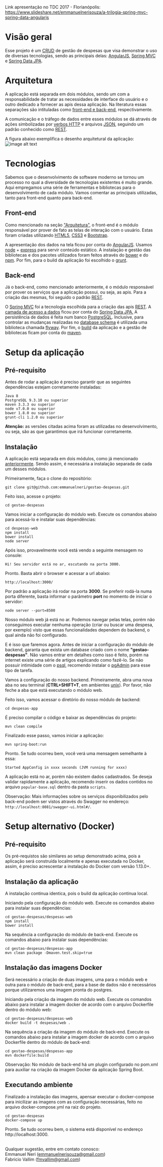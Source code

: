 Link apresentação no TDC 2017 - Florianópolis: https://www.slideshare.net/emmanuelnerisouza/a-trilogia-spring-mvc-spring-data-angularjs

# Visão geral

Esse projeto é um [CRUD](https://en.wikipedia.org/wiki/Create,_read,_update_and_delete) de gestão de despesas que visa demonstrar o uso de diversas tecnologias, sendo as principais delas: [AngularJS](https://angularjs.org/), [Spring MVC](https://docs.spring.io/spring/docs/current/spring-framework-reference/html/mvc.html) e [Spring Data JPA](http://projects.spring.io/spring-data-jpa/).

# Arquitetura

A aplicação está separada em dois módulos, sendo um com a responsabilidade de tratar as necessidades de interface do usuário e o outro dedicado a fornecer as apis dessa aplicação. Na literatura essas separações são intituladas como [front-end e back-end](https://pt.wikipedia.org/wiki/Front-end_e_back-end), respectivamente.

A comunicação e o tráfego de dados entre esses módulos se dá através de ações simbolizadas por [verbos HTTP](https://developer.mozilla.org/en-US/docs/Web/HTTP/Methods) e arquivos [JSON](https://en.wikipedia.org/wiki/JSON), seguindo um padrão conhecido como [REST](https://en.wikipedia.org/wiki/Representational_state_transfer).

A figura abaixo exemplifica o desenho arquitetural da aplicação:
![image alt text](arquitetura.png)

# Tecnologias

Sabemos que o desenvolvimento de software moderno se tornou um processo no qual a diversidade de tecnologias existentes é muito grande. Aqui empregamos uma série de ferramentas e bibliotecas para o desenvolvimento de cada módulo. Vamos comentar as principais utilizadas, tanto para front-end quanto para back-end.

## Front-end

Como mencionado na seção ["Arquitetura"](#heading=h.wvb1viybgtwc), o front-end é o módulo responsável por prover de fato as telas de interação com o usuário. Estas foram criadas utilizando [HTML5](https://en.wikipedia.org/wiki/HTML5), [CSS3](https://developer.mozilla.org/en/docs/Web/CSS/CSS3) e [Bootstrap](http://getbootstrap.com/).

A apresentação dos dados na tela ficou por conta do [AngularJS](https://angularjs.org/). Usamos [node](https://en.wikipedia.org/wiki/Node.js) + [express](https://expressjs.com/) para servir conteúdo estático. A instalação e gestão das bibliotecas e dos pacotes utilizados foram feitos através do [bower](https://bower.io/) e do [npm](https://www.npmjs.com/). Por fim, para o build da aplicação foi escolhido o [grunt](https://gruntjs.com/).

## Back-end

Já o back-end, como mencionado anteriormente, é o módulo responsável por prover os serviços que a aplicação possui, ou seja, as apis. Para a criação das mesmas, foi seguido o padrão [REST](https://en.wikipedia.org/wiki/Representational_state_transfer).

O [Spring MVC](https://docs.spring.io/spring/docs/current/spring-framework-reference/html/mvc.html) foi a tecnologia escolhida para a criação das apis [REST](https://en.wikipedia.org/wiki/Representational_state_transfer). A [camada de acesso a dados](https://en.wikipedia.org/wiki/Data_access_layer) ficou por conta do [Spring Data JPA.](http://projects.spring.io/spring-data-jpa/) A persistência de dados é feita num banco [PostgreSQL](https://en.wikipedia.org/wiki/PostgreSQL). Inclusive, para controlar as mudanças realizadas no [database schema](https://en.wikipedia.org/wiki/Database_schema) é utilizada uma biblioteca chamada [flyway](https://flywaydb.org/). Por fim, o [build](https://en.wikipedia.org/wiki/Software_build) da aplicação e a gestão de bibliotecas ficam por conta do [maven](https://maven.apache.org/).

# Setup da aplicação

## Pré-requisito

Antes de rodar a aplicação é preciso garantir que as seguintes dependências estejam corretamente instaladas:
```
Java 8
PostgreSQL 9.3.10 ou superior
maven 3.3.3 ou superior
node v7.0.0 ou superior
bower 1.8.0 ou superior
grunt-cli 1.2.0 ou superior
```
**Atenção:** as versões citadas acima foram as utilizadas no desenvolvimento, ou seja, são as que garantimos que irá funcionar corretamente.

## Instalação

A aplicação está separada em dois módulos, como já mencionado [anteriormente](#heading=h.wvb1viybgtwc). Sendo assim, é necessária a instalação separada de cada um desses módulos.

Primeiramente, faça o clone do repositório:
```
git clone git@github.com:emmanuelneri/gestao-despesas.git
```
Feito isso, acesse o projeto:
```
cd gestao-despesas
```
Vamos iniciar a configuração do módulo web. Execute os comandos abaixo para acessá-lo e instalar suas dependências:
```
cd despesas-web
npm install
bower install
node server
```
Após isso, provavelmente você está vendo a seguinte mensagem no console:
```
Hi! Seu servidor está no ar, escutando na porta 3000.
```
Pronto. Basta abrir o browser e acessar a url abaixo:
```
http://localhost:3000/
```
Por padrão a aplicação irá rodar na porta **3000**. Se preferir rodá-la numa porta diferente, basta informar o parâmetro **port** no momento de iniciar o servidor:
```
node server --port=8500
```
Nosso módulo web já está no ar. Podemos navegar pelas telas, porém não conseguimos executar nenhuma operação (criar ou buscar uma despesa, por exemplo) visto que essas funcionalidades dependem do backend, o qual ainda não foi configurado.

E é isso que faremos agora. Antes de iniciar a configuração do módulo de backend, garanta que exista um database criado com o nome **"gestao-despesas"**. Não vamos entrar em detalhes como isso é feito, porém na internet existe uma série de artigos explicando como fazê-lo. Se não possuir intimidade com o [psql](http://postgresguide.com/utilities/psql.html), recomendo instalar o [pgAdmin](https://www.pgadmin.org/) para esse tipo de tarefa.

Vamos à configuração do nosso backend. Primeiramente, abra uma nova aba no seu terminal (**CTRL+SHIFT+T**, em ambientes [unix](https://en.wikipedia.org/wiki/Unix)). Por favor, não feche a aba que está executando o módulo web.

Feito isso, vamos acessar o diretório do nosso módulo de backend:
```
cd despesas-app
```
É preciso compilar o código e baixar as dependências do projeto:
```
mvn clean compile
```
Finalizado esse passo, vamos iniciar a aplicação:
```
mvn spring-boot:run
```
Pronto. Se tudo ocorreu bem, você verá uma mensagem semelhante à essa:
```
Started AppConfig in xxxx seconds (JVM running for xxxx)
```
A aplicação está no ar, porém não existem dados cadastrados. Se deseja validar rapidamente a aplicação, recomendo inserir os dados contidos no arquivo ```popular-base.sql``` dentro da pasta ```scripts```.

Observação: Mais informações sobre os serviços disponibilizados pelo back-end podem ser vistos através do Swagger no endereço: ``` http://localhost:8081/swagger-ui.html#/```.

# Setup alternativo (Docker)

## Pré-requisito

Os pré-requistos são similares ao setup demonstrado acima, pois a aplicação será construída localmente e apenas executada no Docker, assim, é preciso acrescentar a instalação do Docker com versão 1.13.0+.

## Instalação da aplicação

A instalação continua identica, pois o build da aplicação continua local. 

Iniciando pela configuração do módulo web. Execute os comandos abaixo para instalar suas dependências:
```
cd gestao-despesas/despesas-web
npm install
bower install
```
Na sequência a configuração do módulo de back-end. Execute os comandos abaixo para instalar suas dependências: 
```
cd gestao-despesas/despesas-app
mvn clean package -Dmaven.test.skip=true
```

## Instalação das imagens Docker

Será necessário a criação de duas imagens, uma para o módulo web e outra para o módulo de back-end, para a base de dados não é necessários porque utilizaremos uma imagem pronta do postgres.

Iniciando pela criação da imagem do módulo web. Execute os comandos abaixo para instalar a imagem docker de acordo com o arquivo Dockerfile dentro do módulo web:

```
cd gestao-despesas/despesas-web
docker build -t despesas/web .
```

Na sequência a criação da imagem do módulo de back-end. Execute os comandos abaixo para instalar a imagem docker de acordo com o arquivo Dockerfile dentro do módulo de back-end:
```
cd gestao-despesas/despesas-app
mvn dockerfile:build
```

Observação: No módulo de back-end há um plugin configurado no pom.xml para auxiliar na criação da imagem Docker da aplicação Spring Boot.

## Executando ambiente 

Finalizado a instalação das imagens, apensar executar o docker-compose para inicilizar as imagens com as configuração necessárias, feito no arquivo docker-compose.yml na raiz do projeto.  
```
cd gestao-despesas
docker-compose up
```

Pronto. Se tudo ocorreu bem, o sistema está disponível no endereço http://localhost:3000.

<br/>Qualquer sugestão, entre em contato conosco:<br/>
Emmanuel Neri (emmanuelnerisouza@gmail.com)<br/>
Fabricio Vallim (fmvallim@gmail.com)
